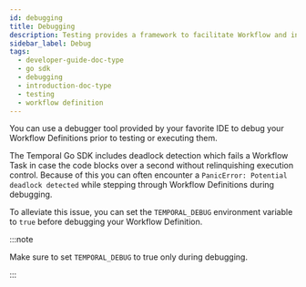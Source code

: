 ```yaml
---
id: debugging
title: Debugging
description: Testing provides a framework to facilitate Workflow and integration testing.
sidebar_label: Debug
tags:
  - developer-guide-doc-type
  - go sdk
  - debugging
  - introduction-doc-type
  - testing
  - workflow definition
---
```


You can use a debugger tool provided by your favorite IDE to debug your Workflow Definitions prior to testing or executing them.

The Temporal Go SDK includes deadlock detection which fails a Workflow Task in case the code blocks over a second without relinquishing execution control.
Because of this you can often encounter a `PanicError: Potential deadlock detected` while stepping through Workflow Definitions during debugging.

To alleviate this issue, you can set the `TEMPORAL_DEBUG` environment variable to `true` before debugging your Workflow Definition.

:::note

Make sure to set `TEMPORAL_DEBUG` to true only during debugging.

:::

